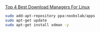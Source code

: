 [Top 4 Best Download Managers For Linux](https://itsfoss.com/4-best-download-managers-for-linux/)

```sh
sudo add-apt-repository ppa:noobslab/apps
sudo apt-get update
sudo apt-get install xdman -y
```

